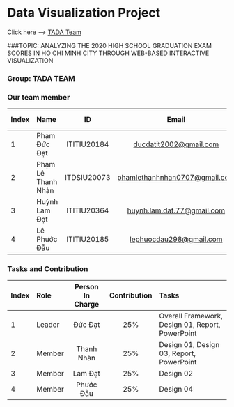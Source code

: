 
# Data Visualization Project 
Click here --> <a href="https://ducdatit2002.github.io/datavisualization-project/" target="_blank">TADA Team</a>

###TOPIC: ANALYZING THE 2020 HIGH SCHOOL GRADUATION EXAM SCORES IN HO CHI MINH CITY THROUGH WEB-BASED INTERACTIVE VISUALIZATION

### Group: TADA TEAM
### Our team member
| Index | Name                   |     ID      |              Email               | Github account             |
|:------|:-----------------------|:-----------:|:--------------------------------:|:---------------------------|
| 1     | Phạm Đức Đạt | ITITIU20184 | ducdatit2002@gmail.com | ducdatit2002 |
| 2     | Phạm Lê Thanh Nhàn| ITDSIU20073 | phamlethanhnhan0707@gmail.com | pltnhan |
| 3     | Huỳnh Lam Đạt| ITITIU20364 | huynh.lam.dat.77@gmail.com | iGhost22 |
| 4     | Lê Phước Đẫu| ITITIU20185 | lephuocdau298@gmail.com | LucasLe298 |           

### Tasks and Contribution 
| Index | Role                                                         | Person In Charge | Contribution |Tasks|
|:------|:-------------------------------------------------------------|:--------------:|:------------:|:-------------------------------------------------------------|
| 1     | Leader     |   Đức Đạt   |          25%      |Overall Framework, Design 01, Report, PowerPoint   |   
| 2     | Member      |   Thanh Nhàn   |          25%     |Design 01, Design 03, Report, PowerPoint    |    
| 3     | Member  |  Lam Đạt     |      25%         | Design 02  |     
| 4     | Member |     Phước Đẫu     |         25%     | Design 04 |       


